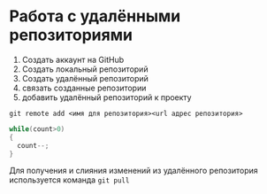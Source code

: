 # **Работа с удалёнными репозиториями**
1. Создать аккаунт на GitHub
2. Создать локальный репозиторий
3. Создать удалённый репозиторий
4. связать созданные репозитории
5. добавить удалённый репозиторий к проекту
```
git remote add <имя для репозитория><url адрес репозитория>
```
```C#
while(count>0)
{
  count--;
}
```
Для получения и слияния изменений из удалённого репозитория используется команда `git pull`

